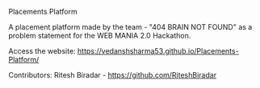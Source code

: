 Placements Platform 


A placement platform made by the team - "404 BRAIN NOT FOUND" as a problem statement for the WEB MANIA 2.0 Hackathon.


Access the website: https://vedanshsharma53.github.io/Placements-Platform/


Contributors: Ritesh Biradar - https://github.com/RiteshBiradar
